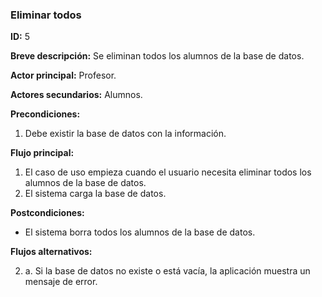 ### Eliminar todos

**ID:** 5

**Breve descripción:** Se eliminan todos los alumnos de la base de datos.

**Actor principal:** Profesor.

**Actores secundarios:** Alumnos.

**Precondiciones:**

1. Debe existir la base de datos con la información.

**Flujo principal:**

1. El caso de uso empieza cuando el usuario necesita eliminar todos los alumnos de la base de datos.
2. El sistema carga la base de datos.

**Postcondiciones:**

* El sistema borra todos los alumnos de la base de datos.

**Flujos alternativos:**

2. a. Si la base de datos no existe o está vacía, la aplicación muestra un mensaje de error.
